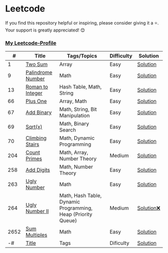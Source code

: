 # Leetcode
If you find this repository helpful or inspiring, please consider giving it a ⭐. Your support is greatly appreciated! 😊 </br>
### [My Leetcode-Profile](https://leetcode.com/Vaibhav_saroj/)

\# | Title | Tags/Topics | Difficulty | Solution
---|---|---|---|---
1 | [Two Sum](https://leetcode.com/problems/two-sum/) | Array | Easy | [Solution](https://github.com/vaibhav1281/Leetcode/tree/main/1.%20Two%20Sum)
9 | [Palindrome Number](https://leetcode.com/problems/palindrome-number/) | Math | Easy | [Solution](https://github.com/vaibhav1281/Leetcode/blob/main/9.%20Palindrome%20Number%20(Easy)/README.md)
13 | [Roman to Integer](https://leetcode.com/problems/roman-to-integer/) | Hash Table, Math, String | Easy | [Solution](https://github.com/vaibhav1281/Leetcode/blob/main/13.%20Roman%20to%20Integer%20(Easy)/README.md)
66 | [Plus One](https://leetcode.com/problems/plus-one/description/) | Array, Math | Easy | [Solution](https://github.com/vaibhav1281/Leetcode/blob/main/66.%20Plus%20One%20(Easy)/README.md)
67 | [Add Binary](https://leetcode.com/problems/add-binary/) | Math, String, Bit Manipulation | Easy | [Solution](https://github.com/vaibhav1281/Leetcode/blob/main/67.%20Add%20Binary/README.md)
69 | [Sqrt(x)](https://leetcode.com/problems/sqrtx/) | Math, Binary Search | Easy | [Solution](https://github.com/vaibhav1281/Leetcode/blob/main/69.%20Sqrt(x)/README.md)
70 | [Climbing Stairs](https://leetcode.com/problems/climbing-stairs/) | Math, Dynamic Programming | Easy | [Solution](https://github.com/vaibhav1281/Leetcode/blob/main/Climbing%20Stairs/README.md)
204 | [Count Primes](https://leetcode.com/problems/count-primes/) | Math, Array, Number Theory | Medium | [Solution](https://github.com/vaibhav1281/Leetcode/blob/main/204.%20Count%20Primes/README.md)
258 | [Add Digits](https://leetcode.com/problems/add-digits/) | Math, Number Theory | Easy | [Solution](https://github.com/vaibhav1281/Leetcode/blob/main/258.%20Add%20Digits%20(Easy)/README.md)
263 | [Ugly Number](https://leetcode.com/problems/ugly-number/) | Math | Easy | [Solution](https://github.com/vaibhav1281/Leetcode/blob/main/263.%20Ugly%20Number/README.md)
264 | [Ugly Number II](https://leetcode.com/problems/ugly-number-ii/) | Math, Hash Table, Dynamic Programming, Heap (Priority Queue) | Medium | [Solution❌]()
2652 | [Sum Multiples](https://leetcode.com/problems/sum-multiples/) | Math | Easy | [Solution](https://github.com/vaibhav1281/Leetcode/blob/main/2652.%20Sum%20Multiples/README.md)
-# | [Title]() | Tags | Dificulty | [Solution]()


